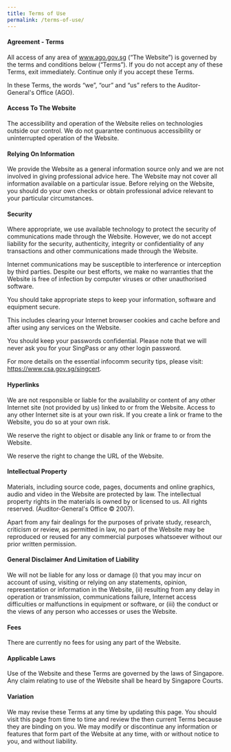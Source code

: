 ```yaml
---
title: Terms of Use
permalink: /terms-of-use/
---
```

#### **Agreement - Terms**

All access of any area of www.ago.gov.sg (“The Website”) is governed by the terms and conditions below (“Terms”). If you do not accept any of these Terms, exit immediately. Continue only if you accept these Terms.

In these Terms, the words “we”, “our” and “us” refers to the Auditor-General's Office (AGO).

#### **Access To The Website**

The accessibility and operation of the Website relies on technologies outside our control. We do not guarantee continuous accessibility or uninterrupted operation of the Website.

#### **Relying On Information**

We provide the Website as a general information source only and we are not involved in giving professional advice here. The Website may not cover all information available on a particular issue. Before relying on the Website, you should do your own checks or obtain professional advice relevant to your particular circumstances.

#### **Security**

Where appropriate, we use available technology to protect the security of communications made through the Website. However, we do not accept liability for the security, authenticity, integrity or confidentiality of any transactions and other communications made through the Website.

Internet communications may be susceptible to interference or interception by third parties. Despite our best efforts, we make no warranties that the Website is free of infection by computer viruses or other unauthorised software.

You should take appropriate steps to keep your information, software and equipment secure.

This includes clearing your Internet browser cookies and cache before and after using any services on the Website.

You should keep your passwords confidential. Please note that we will never ask you for your SingPass or any other login password.

For more details on the essential infocomm security tips, please visit: https://www.csa.gov.sg/singcert.

#### **Hyperlinks**

We are not responsible or liable for the availability or content of any other Internet site (not provided by us) linked to or from the Website. Access to any other Internet site is at your own risk. If you create a link or frame to the Website, you do so at your own risk.

We reserve the right to object or disable any link or frame to or from the Website.

We reserve the right to change the URL of the Website.

#### **Intellectual Property**

Materials, including source code, pages, documents and online graphics, audio and video in the Website are protected by law. The intellectual property rights in the materials is owned by or licensed to us. All rights reserved. (Auditor-General's Office © 2007).

Apart from any fair dealings for the purposes of private study, research, criticism or review, as permitted in law, no part of the Website may be reproduced or reused for any commercial purposes whatsoever without our prior written permission.

#### **General Disclaimer And Limitation of Liability**

We will not be liable for any loss or damage (i) that you may incur on account of using, visiting or relying on any statements, opinion, representation or information in the Website, (ii) resulting from any delay in operation or transmission, communications failure, Internet access difficulties or malfunctions in equipment or software, or (iii) the conduct or the views of any person who accesses or uses the Website.

#### **Fees**

There are currently no fees for using any part of the Website.

#### **Applicable Laws**

Use of the Website and these Terms are governed by the laws of Singapore. Any claim relating to use of the Website shall be heard by Singapore Courts.

#### **Variation**

We may revise these Terms at any time by updating this page. You should visit this page from time to time and review the then current Terms because they are binding on you. We may modify or discontinue any information or features that form part of the Website at any time, with or without notice to you, and without liability.